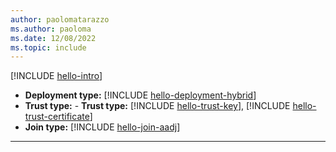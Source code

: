 ```yaml
---
author: paolomatarazzo
ms.author: paoloma
ms.date: 12/08/2022
ms.topic: include
---
```


[!INCLUDE [hello-intro](hello-intro.md)]
- **Deployment type:** [!INCLUDE [hello-deployment-hybrid](hello-deployment-hybrid.md)]
- **Trust type:** - **Trust type:** [!INCLUDE [hello-trust-key](hello-trust-key.md)], [!INCLUDE [hello-trust-certificate](hello-trust-certificate.md)]
- **Join type:** [!INCLUDE [hello-join-aadj](hello-join-aad.md)]
---